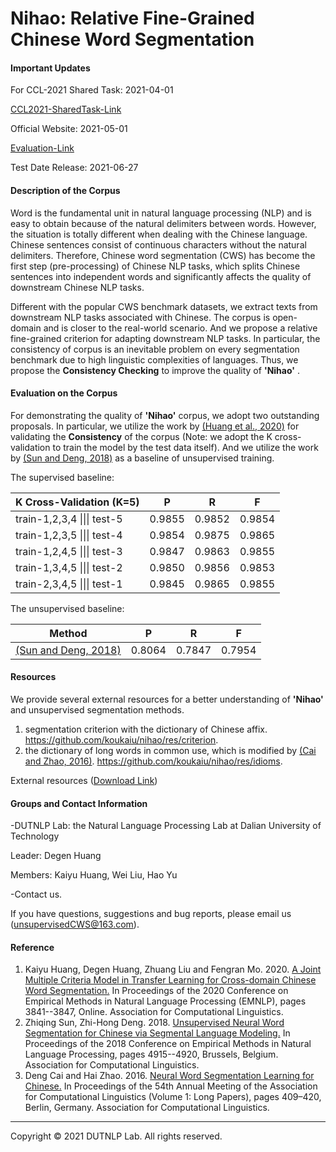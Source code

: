 # Nihao: Relative Fine-Grained Chinese Word Segmentation

#### Important Updates

For CCL-2021 Shared Task: 2021-04-01

[CCL2021-SharedTask-Link](http://www.cips-cl.org/static/CCL2021/cclEval/taskEvaluation/index.html)

Official Website: 2021-05-01

[Evaluation-Link](http://114.116.55.241/sharedTask-unsupervisedCWS)

Test Date Release: 2021-06-27



#### Description of the Corpus


Word is the fundamental unit in natural language processing (NLP) and is easy to obtain because of the natural delimiters between words. However, the situation is totally different when dealing with the Chinese language. Chinese sentences consist of continuous characters without the natural delimiters. Therefore, Chinese word segmentation (CWS) has become the first step (pre-processing) of Chinese NLP tasks, which splits Chinese sentences into independent words and significantly affects the quality of downstream Chinese NLP tasks. 

Different with the popular CWS benchmark datasets, we extract texts from downstream NLP tasks associated with Chinese. The corpus is open-domain and is closer to the real-world scenario. And we propose a relative fine-grained criterion for adapting downstream NLP tasks. In particular, the consistency of corpus is an inevitable problem on every segmentation benchmark due to high linguistic complexities of languages. Thus, we propose the **Consistency Checking**  to improve the quality of **'Nihao'** .



#### Evaluation on the Corpus

For demonstrating the quality of **'Nihao'** corpus, we adopt two outstanding proposals. In particular, we utilize the work by [(Huang et al., 2020)](#reference) for validating the  **Consistency** of the corpus (Note: we adopt the K cross-validation to train the model by the test data itself). And we utilize the work by [(Sun and Deng, 2018)](#reference) as a baseline of unsupervised training. 

The supervised baseline:

| K Cross-Validation (K=5)    | P      | R      | F      |
| --------------------------- | ------ | ------ | ------ |
| train-1,2,3,4 \|\|\| test-5 | 0.9855 | 0.9852 | 0.9854 |
| train-1,2,3,5 \|\|\| test-4 | 0.9854 | 0.9875 | 0.9865 |
| train-1,2,4,5 \|\|\| test-3 | 0.9847 | 0.9863 | 0.9855 |
| train-1,3,4,5 \|\|\| test-2 | 0.9850 | 0.9856 | 0.9853 |
| train-2,3,4,5 \|\|\| test-1 | 0.9845 | 0.9865 | 0.9855 |

The unsupervised baseline:

| Method                              | P      | R      | F      |
| ----------------------------------- | ------ | ------ | ------ |
| [(Sun and Deng, 2018)](#reference) | 0.8064 | 0.7847 | 0.7954 |




#### Resources

We provide several external resources for a better understanding of **'Nihao'** and unsupervised segmentation methods.

1. segmentation criterion with the dictionary of Chinese affix. https://github.com/koukaiu/nihao/res/criterion. 
3. the dictionary of long words in common use, which is modified by [(Cai and Zhao, 2016)](#reference). https://github.com/koukaiu/nihao/res/idioms.

External resources ([Download Link](https://github.com/koukaiu/nihao/res))



#### Groups and Contact Information

-DUTNLP Lab: the Natural Language Processing Lab at Dalian University of Technology

Leader: Degen Huang

Members: Kaiyu Huang, Wei Liu, Hao Yu



-Contact us. 

If you have questions, suggestions and bug reports, please email us (unsupervisedCWS@163.com).



#### Reference

1. Kaiyu Huang, Degen Huang, Zhuang Liu and Fengran Mo. 2020. [A Joint Multiple Criteria Model in Transfer Learning for Cross-domain Chinese Word Segmentation.](https://www.aclweb.org/anthology/2020.emnlp-main.318/) In Proceedings of the 2020 Conference on Empirical Methods in Natural Language Processing (EMNLP), pages 3841--3847, Online. Association for Computational Linguistics.
2. Zhiqing Sun, Zhi-Hong Deng. 2018. [Unsupervised Neural Word Segmentation for Chinese via Segmental Language Modeling.](https://www.aclweb.org/anthology/D18-1531/) In Proceedings of the 2018 Conference on Empirical Methods in Natural Language Processing, pages 4915--4920, Brussels, Belgium. Association for Computational Linguistics.
3. Deng Cai and Hai Zhao. 2016. [Neural Word Segmentation Learning for Chinese.](https://www.aclweb.org/anthology/P16-1039/) In Proceedings of the 54th Annual Meeting of the Association for Computational Linguistics (Volume 1: Long Papers), pages 409–420, Berlin, Germany. Association for Computational Linguistics.



------

Copyright © 2021 DUTNLP Lab. All rights reserved.

